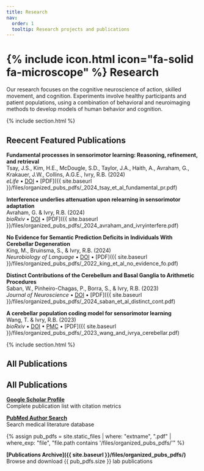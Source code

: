 ```yaml
---
title: Research
nav:
  order: 1
  tooltip: Research projects and publications
---
```


# {% include icon.html icon="fa-solid fa-microscope" %} Research

Our research focuses on the cognitive neuroscience of action, skilled movement, and cognition. Experiments involve healthy participants and patient populations, using a combination of behavioral and neuroimaging methods to develop models of human behavior and cognition.

{% include section.html %}

## Reecent Featured Publications

**Fundamental processes in sensorimotor learning: Reasoning, refinement, and retrieval**  
Tsay, J.S., Kim, H.E., McDougle, S.D., Taylor, J.A., Haith, A., Avraham, G., Krakauer, J.W., Collins, A.G.E., Ivry, R.B. (2024)  
*eLife* • [DOI](https://doi.org/10.7554/eLife.91839) • [PDF]({{ site.baseurl }}/files/organized_pubs_pdfs/_2024_tsay_et_al_fundamental_pr.pdf)

**Interference underlies attenuation upon relearning in sensorimotor adaptation**  
Avraham, G. & Ivry, R.B. (2024)  
*bioRxiv* • [DOI](https://doi.org/10.1101/2024.05.27.596118) • [PDF]({{ site.baseurl }}/files/organized_pubs_pdfs/_2024_avraham_and_ivryinterfere.pdf)

**No Evidence for Semantic Prediction Deficits in Individuals With Cerebellar Degeneration**  
King, M., Bruinsma, S., & Ivry, R.B. (2024)  
*Neurobiology of Language* • [DOI](https://doi.org/10.1162/nol_a_00083) • [PDF]({{ site.baseurl }}/files/organized_pubs_pdfs/_2022_king_et_al_no_evidence_fo.pdf)

**Distinct Contributions of the Cerebellum and Basal Ganglia to Arithmetic Procedures**  
Saban, W., Pinheiro-Chagas, P., Borra, S., & Ivry, R.B. (2023)  
*Journal of Neuroscience* • [DOI](https://doi.org/10.1523/JNEUROSCI.1482-22.2023) • [PDF]({{ site.baseurl }}/files/organized_pubs_pdfs/_2024_saban_et_al_distinct_cont.pdf)

**A cerebellar population coding model for sensorimotor learning**  
Wang, T. & Ivry, R.B. (2023)  
*bioRxiv* • [DOI](https://doi.org/10.1101/2023.07.04.547720) • [PMC](https://pmc.ncbi.nlm.nih.gov/articles/PMC10349940/) • [PDF]({{ site.baseurl }}/files/organized_pubs_pdfs/_2023_wang_and_ivrya_cerebellar.pdf)

{% include section.html %}

## All Publications

## All Publications

**[Google Scholar Profile](https://scholar.google.com/citations?user=nicnuy4AAAAJ&hl=en)**  
Complete publication list with citation metrics

**[PubMed Author Search](https://pubmed.ncbi.nlm.nih.gov/?term=Ivry+RB%5BAuthor%5D)**  
Search medical literature database

{% assign pub_pdfs = site.static_files | where: "extname", ".pdf" | where_exp: "file", "file.path contains '/files/organized_pubs_pdfs/'" %}

**[Publications Archive]({{ site.baseurl }}/files/organized_pubs_pdfs/)**  
Browse and download {{ pub_pdfs.size }} lab publications